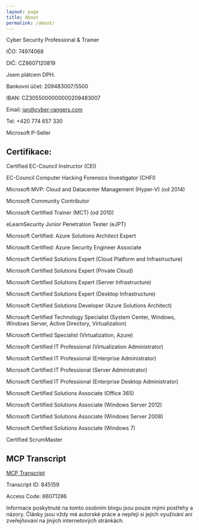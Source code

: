 ```yaml
---
layout: page
title: About
permalink: /about/
---
```


Cyber Security Professional & Trainer

IČO: 74974068

DIČ: CZ8607120819

Jsem plátcem DPH.

Bankovní účet: 209483007/5500

IBAN: CZ3055000000000209483007

Email: jan@cyber-rangers.com

Tel: +420 774 657 330

Microsoft P-Seller

## Certifikace:

Certified EC-Council Instructor (CEI)

EC-Council Computer Hacking Forensics Investigator (CHFI)

Microsoft MVP: Cloud and Datacenter Management (Hyper-V) (od 2014)

Microsoft Community Contributor

Microsoft Certified Trainer (MCT) (od 2010)

eLearnSecurity Junior Penetration Tester (eJPT)

Microsoft Certified: Azure Solutions Architect Expert

Microsoft Certified: Azure Security Engineer Associate

Microsoft Certified Solutions Expert (Cloud Platform and Infrastructure)

Microsoft Certified Solutions Expert (Private Cloud)

Microsoft Certified Solutions Expert (Server Infrastructure)

Microsoft Certified Solutions Expert (Desktop Infrastructure)

Microsoft Certified Solutions Developer (Azure Solutions Architect)

Microsoft Certified Technology Specialist (System Center, Windows, Windows Server, Active Directory, Virtualization)

Microsoft Certified Specialist (Virtualization, Azure)

Microsoft Certified IT Professional (Virtualization Administrator)

Microsoft Certified IT Professional (Enterprise Administrator)

Microsoft Certified IT Professional (Server Administrator)

Microsoft Certified IT Professional (Enterprise Desktop Administrator)

Microsoft Certified Solutions Associate (Office 365)

Microsoft Certified Solutions Associate (Windows Server 2012)

Microsoft Certified Solutions Associate (Windows Server 2008)

Microsoft Certified Solutions Associate (Windows 7)

Certified ScrumMaster

## MCP Transcript
[MCP Transcript](https://mcptnc.microsoft.com/transcriptdownload.aspx)

Transcript ID: 845159

Access Code: 86071286



Informace poskytnuté na tomto osobním blogu jsou pouze mými postřehy a názory. Články jsou vždy mé autorské práce a nepřeji si jejich využívání ani zveřejňování na jiných internetových stránkách.